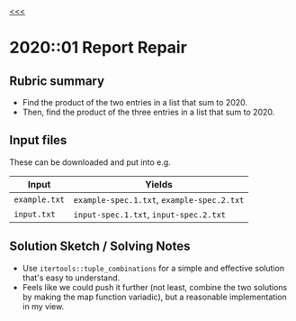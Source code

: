 [<<<](../README.md)

# 2020::01 Report Repair

## Rubric summary

- Find the product of the two entries in a list that sum to 2020.
- Then, find the product of the three entries in a list that sum to 2020.

## Input files

These can be downloaded and put into e.g.

| Input         | Yields                                     |
|---------------|--------------------------------------------|
| `example.txt` | `example-spec.1.txt`, `example-spec.2.txt` |
| `input.txt`   | `input-spec.1.txt`, `input-spec.2.txt`     |

## Solution Sketch / Solving Notes

- Use `itertools::tuple_combinations` for a simple and effective solution that's easy to understand.
- Feels like we could push it further (not least, combine the two solutions by making the map function variadic), but a reasonable implementation in my view.